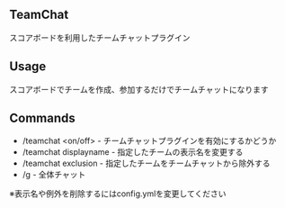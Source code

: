 ## TeamChat
スコアボードを利用したチームチャットプラグイン

## Usage

スコアボードでチームを作成、参加するだけでチームチャットになります

## Commands

- /teamchat <on/off>                          - チームチャットプラグインを有効にするかどうか
- /teamchat displayname <team> <displayname>  - 指定したチームの表示名を変更する
- /teamchat exclusion <team>                  - 指定したチームをチームチャットから除外する
- /g <message>                                - 全体チャット

※表示名や例外を削除するにはconfig.ymlを変更してください